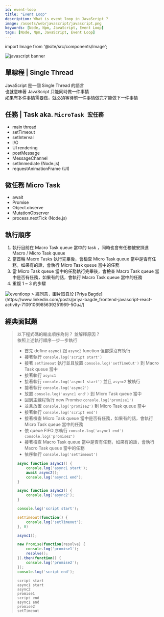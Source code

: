 ```yaml
---
id: event-loop
title: "Event Loop"
description: What is event loop in JavaScript ?
image: /assets/web/javascript/javascript.png
keywords: [Node, Npm, JavaScript, Event Loop]
tags: [Node, Npm, JavaScript, Event Loop]
---
```


import Image from '@site/src/components/Image';

<Image src="/assets/web/javascript/javascript.png" alt="javascript banner" />


## 單線程 | Single Thread

JavaScript 是一個 Single Thread 的語言  
也就意味著 JavaScript 只能同時做一件事情  
如果有多件事情需要做，就必須等待前一件事情做完才能做下一件事情

## 任務 | Task aka. `MicroTask 宏任務` 

- main thread
- setTimeout
- setInterval
- I/O
- UI rendering
- postMessage
- MessageChannel
- setImmediate (Node.js)
- requestAnimationFrame (UI)


## 微任務 Micro Task

- await
- Promise
- Object.observe
- MutationObserver
- process.nextTick (Node.js)


## 執行順序

1. 執行目前在 Macro Task queue 當中的 task ，同時也會有任務被安排進 Macro / Micro Task queue
2. 當首輪 Macro Tasks 執行完畢後，會檢查 Micro Task queue 當中是否有任務，如果有的話，會執行 Micro Task queue 當中的任務
3. 當 Micro Task queue 當中的任務執行完畢後，會檢查 Macro Task queue 當中是否有任務，如果有的話，會執行 Macro Task queue 當中的任務
4. 重複 1 ~ 3 的步驟

<Image src="/assets/web/javascript/event-loop.gif" alt="eventloop" />
> 經同意，圖片取自於 [Priya Bagde](https://www.linkedin.com/posts/priya-bagde_frontend-javascript-react-activity-7109106985639251969-5GuJ/)

## 經典面試題

> 以下程式碼的輸出順序為何？ 並解釋原因 ?  
> 依照上述執行順序一步一步執行  
> 
> - 首先 define `async1` 跟 `async2` function 但都還沒有執行
> - 接著執行 `console.log('script start')` 
> - 接著 `setTimeout`  執行並且放置 `console.log('setTimeOut')` 到 Macro Task queue 當中  
> - 接著執行 `async1` 
> - 接著執行 `console.log('async1 start')` 並且 `async2` 被執行
> - 接著執行 `console.log('async2')`  
> - 放置 `console.log('async1 end')` 到 Micro Task queue 當中  
> - 回到主線程執行 new Promise `console.log('promise1')`  
> - 並且放置 `console.log('promise2')` 到 Micro Task queue 當中  
> - 接著執行 `console.log('script end')`  
> - 接著檢查 Micro Task queue 當中是否有任務，如果有的話，會執行 Micro Task queue 當中的任務  
> - 依 queue FIFO 序執行 `console.log('async1 end')` `console.log('promise2')`  
> - 接著檢查 Macro Task queue 當中是否有任務，如果有的話，會執行 Macro Task queue 當中的任務  
> - 依序執行 `console.log('setTimeout')`  
> ```js showLineNumbers 
> async function async1() {
>     console.log('async1 start');
>     await async2();
>     console.log('async1 end');
> }
> 
> async function async2() {
>     console.log('async2');
> }
> 
> console.log('script start');
> 
> setTimeout(function() {
>     console.log('setTimeout');
> }, 0)
> 
> async1();
> 
> new Promise(function(resolve) {
>     console.log('promise1');
>     resolve();
> }).then(function() {
>     console.log('promise2');
> });
> console.log('script end');
> ```
> ```text title="output"
> script start
> async1 start
> async2
> promise1
> script end
> async1 end
> promise2
> setTimeout
> ```